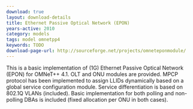 ```yaml
---
download: true
layout: download-details
title: Ethernet Passive Optical Network (EPON)
years-active: 2010
category: models
tags: model omnetpp4
keywords: TODO
download-page-url: http://sourceforge.net/projects/omneteponmodule/
---
```


This is a basic implementation of (1G) Ethernet Passive Optical Network (EPON)
for OMNeT++ 4.1. OLT and ONU modules are provided. MPCP protocol has been
implemented to assign LLIDs dynamically based on a global service configuration
module. Service differentiation is based on 802.1Q VLANs (included). Basic
implementation for both polling and non-polling DBAs is included (fixed
allocation per ONU in both cases).

